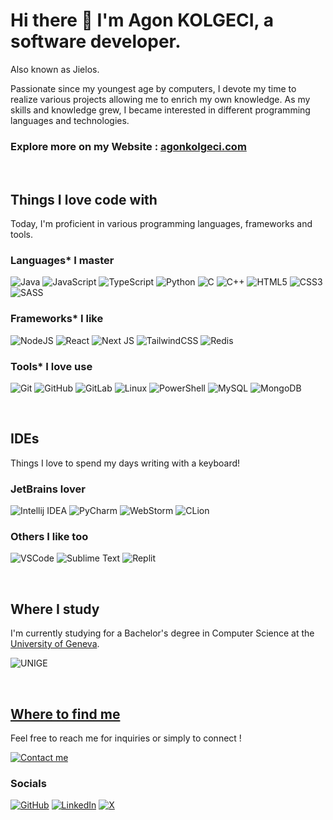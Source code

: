 # Hi there 👋 I'm Agon KOLGECI, a software developer. 

Also known as Jielos.

Passionate since my youngest age by computers, I devote my time to realize various projects allowing me to enrich my own knowledge.
As my skills and knowledge grew, I became interested in different programming languages and technologies.

### Explore more on my Website : [agonkolgeci.com](https://agonkolgeci.com/)

&nbsp;

## Things I love code with
Today, I'm proficient in various programming languages, frameworks and tools.

### Languages* I master
![Java](https://img.shields.io/badge/Java-ED8B00?style=for-the-badge&logo=openjdk&logoColor=white)
![JavaScript](https://img.shields.io/badge/JavaScript-323330?style=for-the-badge&logo=javascript&logoColor=F7DF1E)
![TypeScript](https://img.shields.io/badge/typescript-%23007ACC.svg?style=for-the-badge&logo=typescript&logoColor=white)
![Python](https://img.shields.io/badge/Python-3776AB?style=for-the-badge&logo=python&logoColor=white)
![C](https://img.shields.io/badge/C-00599C?style=for-the-badge&logo=c&logoColor=white)
![C++](https://img.shields.io/badge/C%2B%2B-00599C?style=for-the-badge&logo=c%2B%2B&logoColor=white)
![HTML5](https://img.shields.io/badge/html5-%23E34F26.svg?style=for-the-badge&logo=html5&logoColor=white)
![CSS3](https://img.shields.io/badge/css3-%231572B6.svg?style=for-the-badge&logo=css3&logoColor=white)
![SASS](https://img.shields.io/badge/SASS-hotpink.svg?style=for-the-badge&logo=SASS&logoColor=white)

### Frameworks* I like
![NodeJS](https://img.shields.io/badge/node.js-6DA55F?style=for-the-badge&logo=node.js&logoColor=white)
![React](https://img.shields.io/badge/react-%2320232a.svg?style=for-the-badge&logo=react&logoColor=%2361DAFB)
![Next JS](https://img.shields.io/badge/Next_JS-black?style=for-the-badge&logo=next.js&logoColor=white)
![TailwindCSS](https://img.shields.io/badge/tailwindcss-%2338B2AC.svg?style=for-the-badge&logo=tailwind-css&logoColor=white)
![Redis](https://img.shields.io/badge/redis-%23DD0031.svg?style=for-the-badge&logo=redis&logoColor=white)

### Tools* I love use
![Git](https://img.shields.io/badge/git-%23F05033.svg?style=for-the-badge&logo=git&logoColor=white)
![GitHub](https://img.shields.io/badge/github-%23121011.svg?style=for-the-badge&logo=github&logoColor=white)
![GitLab](https://img.shields.io/badge/gitlab-%23181717.svg?style=for-the-badge&logo=gitlab&logoColor=white)
![Linux](https://img.shields.io/badge/Linux-FCC624?style=for-the-badge&logo=linux&logoColor=black)
![PowerShell](https://img.shields.io/badge/PowerShell-%235391FE.svg?style=for-the-badge&logo=powershell&logoColor=white)
![MySQL](https://img.shields.io/badge/mysql-4479A1.svg?style=for-the-badge&logo=mysql&logoColor=white)
![MongoDB](https://img.shields.io/badge/MongoDB-%234ea94b.svg?style=for-the-badge&logo=mongodb&logoColor=white)

&nbsp;

## IDEs
Things I love to spend my days writing with a keyboard!

### JetBrains lover
![Intellij IDEA](https://upload.wikimedia.org/wikipedia/commons/thumb/9/9c/IntelliJ_IDEA_Icon.svg/langfr-48px-IntelliJ_IDEA_Icon.svg.png)
![PyCharm](https://upload.wikimedia.org/wikipedia/commons/thumb/1/1d/PyCharm_Icon.svg/langfr-48px-PyCharm_Icon.svg.png)
![WebStorm](https://upload.wikimedia.org/wikipedia/commons/thumb/7/71/WebStorm_Icon.png/48px-WebStorm_Icon.svg.png)
![CLion](https://upload.wikimedia.org/wikipedia/commons/thumb/6/62/Clion.svg/48px-Clion.svg.png)

### Others I like too
![VSCode](https://upload.wikimedia.org/wikipedia/commons/thumb/9/9a/Visual_Studio_Code_1.35_icon.svg/langfr-48px-Visual_Studio_Code_1.35_icon.svg.png)
![Sublime Text](https://upload.wikimedia.org/wikipedia/fr/thumb/7/78/Sublime_text_logo.png/48px-Sublime_text_logo.png)
![Replit](https://upload.wikimedia.org/wikipedia/commons/thumb/7/78/New_Replit_Logo.svg/48px-New_Replit_Logo.svg.png)

&nbsp;

## Where I study

I'm currently studying for a Bachelor's degree in Computer Science at the [University of Geneva](https://unige.ch/).

![UNIGE](https://upload.wikimedia.org/wikipedia/fr/d/d2/Universit%C3%A9_de_Gen%C3%A8ve_%28logo%29.svg)

&nbsp;

## [Where to find me](https://agonkolgeci.com/)
Feel free to reach me for inquiries or simply to connect !

[![Contact me](https://img.shields.io/badge/Contact_me-152238?style=for-the-badge&logo=mail&logoColor=white)](https://agonkolgeci.com/contact)

### Socials
[![GitHub](https://img.shields.io/badge/github-%23121011.svg?style=for-the-badge&logo=github&logoColor=white)](https://github.com/agonkolgeci.com)
[![LinkedIn](https://img.shields.io/badge/linkedin-%230077B5.svg?style=for-the-badge&logo=linkedin&logoColor=white)](https://https://www.linkedin.com/in/agon-kolgeci-193aa2266/)
[![X](https://img.shields.io/badge/X-%23000000.svg?style=for-the-badge&logo=X&logoColor=white)](https://x.com/agon_kolgeci)